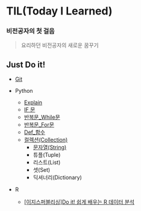 # TIL(Today I Learned)

### 비전공자의 첫 걸음

> 요리하던 비전공자의 새로운 꿈꾸기



## Just Do it!

-  [Git](https://github.com/yummygyudon/TIL/blob/master/GitHub/GitHub.md)

- Python
  - [Explain](https://github.com/yummygyudon/TIL/blob/master/Python/Python_Exp.md)
  - [IF 문](https://github.com/yummygyudon/TIL/blob/master/Python/Python_IF.md)
  - [반복문_While문](https://github.com/yummygyudon/TIL/blob/master/Python/Python_While.md)
  - [반복문_For문](https://github.com/yummygyudon/TIL/blob/master/Python/Python_For.md)
  - [Def_함수](https://github.com/yummygyudon/TIL/blob/master/Python/Python_Def.md)
  - [컬렉션(Collection)](https://github.com/yummygyudon/TIL/blob/master/Python/Python_Collection.md)
    - [문자열(String)](https://github.com/yummygyudon/TIL/blob/master/Python/Python_String.md)
    - 튜플(Tuple)
    - 리스트(List)
    - 셋(Set)
    - 딕셔너리(Dictionary)
  
- R
  - [[이지스퍼블리싱]Do it! 쉽게 배우는 R 데이터 분석](https://github.com/yummygyudon/R_Self.git)

